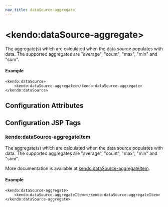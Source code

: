 ```yaml
---
nav_title: dataSource-aggregate
---
```


# \<kendo:dataSource-aggregate\>

The aggregate(s) which are calculated when the data source populates with data. The supported aggregates are "average", "count", "max", "min" and "sum".

#### Example
    <kendo:dataSource>
        <kendo:dataSource-aggregate></kendo:dataSource-aggregate>
    </kendo:dataSource>

## Configuration Attributes


##  Configuration JSP Tags

### kendo:dataSource-aggregateItem

The aggregate(s) which are calculated when the data source populates with data. The supported aggregates are "average", "count", "max", "min" and "sum".

More documentation is available at [kendo:dataSource-aggregateItem](/api/wrappers/jsp/datasource/aggregateitem).

#### Example

    <kendo:dataSource-aggregate>
        <kendo:dataSource-aggregateItem></kendo:dataSource-aggregateItem>
    </kendo:dataSource-aggregate>

